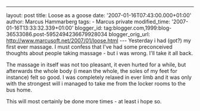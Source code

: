 ---
layout: post
title: Loose as a goose date: '2007-01-16T07:43:00.000+01:00'
author: Marcus Hammarberg
tags: - Marcus
private modified_time: '2007-01-16T13:33:32.339+01:00'
blogger_id: tag:blogger.com,1999:blog-36533086.post-5952494236679928034
blogger_orig_url: http://www.marcusoft.net/2007/01/loose.html ---
Yesterday i had (got?) my first ever massage. I must confess that I've
had some preconceived thoughts about people taking massage - but i was
wrong. I'll take it all back.

The massage in itself was not too pleasant, it even hurted for a while,
but afterwards the whole body (i mean the whole, the soles of my feet
for instance) felt so good. I was completely relaxed in ever limb and it
was only with the strongest will i managed to take me from the locker
rooms to the bus home.

This will most certainly be done more times - at least i hope so.
